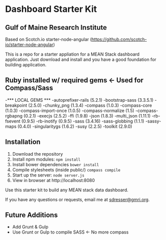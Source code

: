 # Dashboard Starter Kit
## Gulf of Maine Research Institute
Based on Scotch.io starter-node-angular (https://github.com/scotch-io/starter-node-angular)

This is a repo for a starter appliation for a MEAN Stack dashboard application. Just download and install and you have a good foundation for building application. 

## Ruby installed w/ required gems <- Used for Compass/Sass
-*** LOCAL GEMS ***
-autoprefixer-rails (5.2.1)
-bootstrap-sass (3.3.5.1)
-breakpoint (2.5.0)
-chunky_png (1.3.4)
-compass (1.0.3)
-compass-core (1.0.3)
-compass-import-once (1.0.5)
-compass-normalize (1.5)
-compass-rgbapng (0.2.1)
-execjs (2.5.2)
-ffi (1.9.8)
-json (1.8.3)
-multi_json (1.11.1)
-rb-fsevent (0.9.5)
-rb-inotify (0.9.5)
-sass (3.4.16)
-sass-globbing (1.1.1)
-sassy-maps (0.4.0)
-singularitygs (1.6.2)
-susy (2.2.5)
-toolkit (2.9.0)


## Installation
1. Download the repository
2. Install npm modules: `npm install`
3. Install bower dependencies `bower install`
4. Compile stylesheets (inside public/) `compass compile`
5. Start up the server: `node server.js`
6. View in browser at http://localhost:8080

Use this starter kit to build any MEAN stack data dashboard.

If you have any questions or requests, email me at [sdresser@gmri.org](mailto:sdresser@gmri.org).

## Future Additions
- Add Grunt & Gulp
- Use Grunt or Gulp to compile SASS <- No more compass